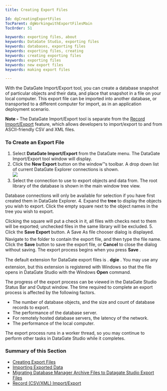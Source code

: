```yaml
---
title: Creating Export Files

Id: dgCreatingExportFiles
TocParent: dgWorkingwithExportFilesMain
TocOrder: 51

keywords: exporting files, about
keywords: DataGate Studio, exporting files
keywords: databases, exporting files
keywords: exporting files, creating
keywords: creating exporting files
keywords: exporting files
keywords: new export files
keywords: making export files

---
```


With the DataGate Import/Export tool, you can create a database snapshot of particular objects and their data, and place that snapshot in a file on your local computer. This export file can be imported into another database, or transported to a different computer for import, as in an application deployment scenario.

**Note -** The DataGate Import/Export tool is separate from the <a href="dgRecordImportExport">Record Import/Export</a> feature, which allows developers to import/export to and from ASCII-friendly CSV and XML files.

### To Create an Export File

1. Select **DataGate Import/Export**  from the DataGate menu. The DataGate
				Import/Export tool window will display.
2. Click the **New Export**  button on the window™s toolbar. A drop down list of current
				DataGate Explorer connections is shown.		
				![](../images/dgImpExpCommands.png)
3. Select the connection to use to export objects and data from. The root library of
				the database is shown in the main window tree view.

Database connections will only be available for selection if you have first created them in DataGate Explorer.
4. Expand the **tree**  to display the objects you wish to export. Click the empty square
				next to the object names in the tree you wish to export. 

Clicking the square will put a check in it, all files with checks next to them will be exported; unchecked files in the same library will be excluded.
5. Click the **Save Export**  button. A Save As file chooser dialog is displayed.
				Navigate to the folder to contain the export file, and then type the file name. Click
				the **Save**  button to save the export file, or **Cancel**  to close the dialog without saving.
				The export process begins when you press **Save** .

The default extension for DataGate export files is . **dgie** . You may use any extension, but this extension is registered with Windows so that the file opens in DataGate Studio with the Windows **Open** command.

The progress of the export process can be viewed in the DataGate Studio Status Bar and Output window. The time required to complete an export process is affected by the following factors.

- The number of database objects, and the size and count of database records to export.
- The performance of the database server.
- For remotely hosted database servers, the latency of the network.
- The performance of the local computer.

The export process runs in a worker thread, so you may continue to perform other tasks in DataGate Studio while it completes.

### Summary of this Section

- <a href="dgCreatingExportFiles.htm" target="Main">Creating Export Files</a>
- <a href="dgImportingExportedData.htm" target="Main">Importing Exported Data</a>
- <a href="dgMigratingDBManagerArchiveFilesToDGStudioExportFiles.htm" target="Main">Migrating Database Manager 
                   		Archive Files to Datagate Studio Export Files</a>
- <a href="dgRecordImportExport.htm" target="Main">Record (CSV/XML) Import/Export</a>

